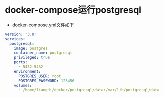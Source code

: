 # docker-compose运行postgresql

- docker-compose.yml文件如下

```yaml
version: '3.8'
services:
  postgresql:
    image: postgres
    container_name: postgresql
    privileged: true
    ports: 
      - 5432:5432
    environment:
      POSTGRES_USER: root
      POSTGRES_PASSWORD: 123456
    volumes:
      - /home/liangdi/docker/postgresql/data:/var/lib/postgresql/data
```